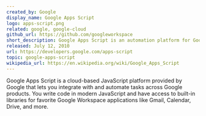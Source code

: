 ```yaml
---
created_by: Google
display_name: Google Apps Script
logo: apps-script.png
related: google, google-cloud
github_url: https://github.com/googleworkspace
short_description: Google Apps Script is an automation platform for Google products.
released: July 12, 2010
url: https://developers.google.com/apps-script
topic: google-apps-script
wikipedia_url: https://en.wikipedia.org/wiki/Google_Apps_Script
---
```

Google Apps Script is a cloud-based JavaScript platform provided by Google that lets you integrate with and automate tasks across Google products. 
You write code in modern JavaScript and have access to built-in libraries for favorite Google Workspace applications like Gmail, Calendar, Drive, and more.
